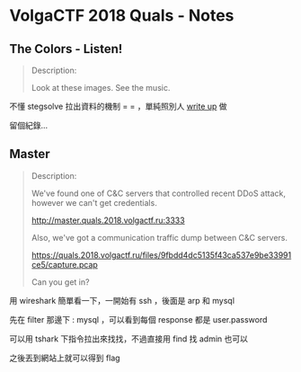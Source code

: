 # VolgaCTF 2018 Quals - Notes

## The Colors - Listen!
> Description:
>
> Look at these images. See the music.

不懂 stegsolve 拉出資料的機制 = = ，單純照別人 [write up](https://ctftime.org/writeup/9372) 做

留個紀錄...

## Master
> Description:
>
> We've found one of C&C servers that controlled recent DDoS attack, however we can't get credentials.
> 
> http://master.quals.2018.volgactf.ru:3333
> 
> Also, we've got a communication traffic dump between C&C servers.
> 
> https://quals.2018.volgactf.ru/files/9fbdd4dc5135f43ca537e9be33991ce5/capture.pcap
> 
> Can you get in?

用 wireshark 簡單看一下，一開始有 ssh ，後面是 arp 和 mysql 

先在 filter 那邊下 : mysql ，可以看到每個 response 都是 user.password

可以用 tshark 下指令拉出來找找，不過直接用 find 找 admin 也可以

之後丟到網站上就可以得到 flag


